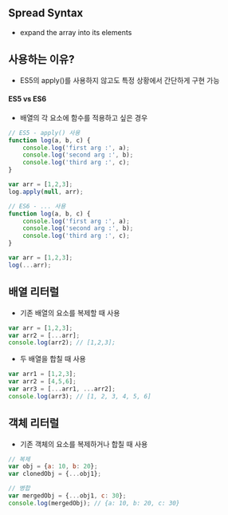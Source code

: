 ## Spread Syntax
- expand the array into its elements

## 사용하는 이유?
- ES5의 apply()를 사용하지 않고도 특정 상황에서 간단하게 구현 가능

#### ES5 vs ES6
- 배열의 각 요소에 함수를 적용하고 싶은 경우

```js
// ES5 - apply() 사용
function log(a, b, c) {
	console.log('first arg :', a);
	console.log('second arg :', b);
	console.log('third arg :', c);
}

var arr = [1,2,3];
log.apply(null, arr);
```

```js
// ES6 - ... 사용
function log(a, b, c) {
	console.log('first arg :', a);
	console.log('second arg :', b);
	console.log('third arg :', c);
}

var arr = [1,2,3];
log(...arr);
```

## 배열 리터럴
- 기존 배열의 요소를 복제할 때 사용

```js
var arr = [1,2,3];
var arr2 = [...arr];
console.log(arr2); // [1,2,3];
```

- 두 배열을 합칠 때 사용

```js
var arr1 = [1,2,3];
var arr2 = [4,5,6];
var arr3 = [...arr1, ...arr2];
console.log(arr3); // [1, 2, 3, 4, 5, 6]
```

## 객체 리터럴
- 기존 객체의 요소를 복제하거나 합칠 때 사용

```js
// 복제
var obj = {a: 10, b: 20};
var clonedObj = {...obj1};

// 병합
var mergedObj = {...obj1, c: 30};
console.log(mergedObj); // {a: 10, b: 20, c: 30}
```
